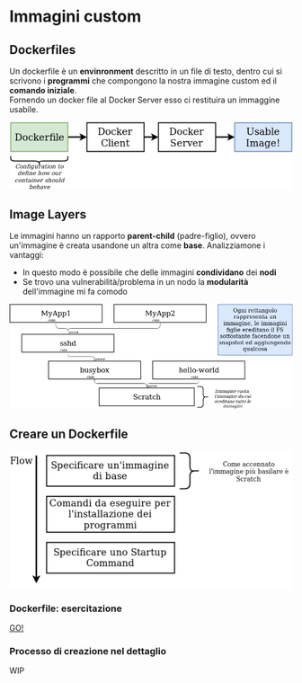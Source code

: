 # Immagini custom

## Dockerfiles
Un dockerfile è un **envinronment** descritto in un file di testo, dentro cui si scrivono i **programmi** che compongono la nostra immagine custom ed il **comando iniziale**.<br>
Fornendo un docker file al Docker Server esso ci restituira un immaggine usabile.

![docker-diagrams-13](./assets/docker-diagrams-13.png)

## Image Layers
Le immagini hanno un rapporto **parent-child** (padre-figlio), ovvero un'immagine è creata usandone un altra come **base**. Analizziamone i vantaggi:
- In questo modo è possibile che delle immagini **condividano** dei **nodi**
- Se trovo una vulnerabilità/problema in un nodo la **modularità** dell'immagine mi fa comodo

![docker-diagrams-10](./assets/docker-diagrams-10.png)

## Creare un Dockerfile

![docker-diagrams-14](./assets/docker-diagrams-14.png)

### Dockerfile: esercitazione

[GO!](./exercise-redis-custom-image.md)

### Processo di creazione nel dettaglio
WIP
